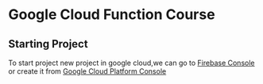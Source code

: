 # Google Cloud Function Course

## Starting Project

To start project new project in google cloud,we can go to [Firebase Console](https://console.firebase.google.com) or create it from [Google Cloud Platform Console](https://console.cloud.google.com)
